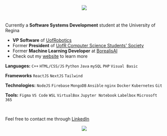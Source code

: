 <!-- Animated Introduction (credits to DenverCoder1) -->
<div align="center">
  <picture>
    <source media="(prefers-color-scheme: dark)" srcset="https://readme-typing-svg.herokuapp.com?font=Fira+Code&size=25&duration=2500&pause=1500&color=FFE2E2&background=FFFFFF00&center=true&vCenter=true&repeat=false&width=435&lines=Hello!;My+Name+is+Mohammad+Zafar" />
    <img src="https://readme-typing-svg.herokuapp.com?font=Fira+Code&size=25&duration=2500&pause=1500&color=001D1D&background=FFFFFF00&center=true&vCenter=true&repeat=false&width=435&lines=Hello!;My+Name+is+Mohammad+Zafar" />
  </picture>
  <h1 />
</div>

<!-- Description -->
Currently a **Software Systems Development** student at the University of Regina
- **VP Software** of [UofRobotics](https://www.instagram.com/uof_robotics/)
- Former **President** of [UofR Computer Science Students' Society](https://www.linkedin.com/company/uofr-computer-science-students-society)
- Former **Machine Learning Developer** at [BorealisAI](https://www.borealisai.com/)
- Check out my [website](http://mohammadzafar.com) to learn more

**Languages:** `C++` `HTML/CSS/JS` `Python` `Java` `mySQL` `PHP` `Visual Basic`

**Frameworks** `ReactJS` `NextJS` `Tailwind` 

**Technologies:** `NodeJS` `Firebase` `MongoDB` `Ansible` `nginx` `Docker` `Kubernetes` `Git` 

**Tools:** `Figma` `VS Code` `WSL` `VirtualBox` `Jupyter Notebook` `Labelbox` `Microsoft 365`

‎ 

Feel free to contact me through [LinkedIn](https://www.linkedin.com/in/mohammadzfr)


<!-- Github Stats (credits to Anuraghazra) -->
<!-- <div align="center">
  
  [![Github stats-Dark](https://github-readme-stats.vercel.app/api?username=mohammadzfr&show_icons=true&theme=dark&title_color=FFE2E2#gh-dark-mode-only)](https://github.com/anuraghazra/github-readme-stats#gh-dark-mode-only)
[![Github stats-Light](https://github-readme-stats.vercel.app/api?username=mohammadzfr&show_icons=true&theme=default&title_color=001D1D#gh-light-mode-only)](https://github.com/anuraghazra/github-readme-stats#gh-light-mode-only)
  
</div> -->

<!-- Notable Repositories (credits to DenverCoder1) -->
<div align="center">
  <picture>
    <source media="(prefers-color-scheme: dark)" srcset="https://readme-typing-svg.herokuapp.com?font=Fira+Code&size=25&duration=2500&pause=1500&color=FFE2E2&background=FFFFFF00&center=true&vCenter=true&repeat=false&width=435&lines=Notable+Repositories+Below" />
    <img src="https://readme-typing-svg.herokuapp.com?font=Fira+Code&size=25&duration=2500&pause=1500&color=001D1D&background=FFFFFF00&center=true&vCenter=true&repeat=false&width=435&lines=Notable+Repositories+Below" />
  </picture>
</div>
